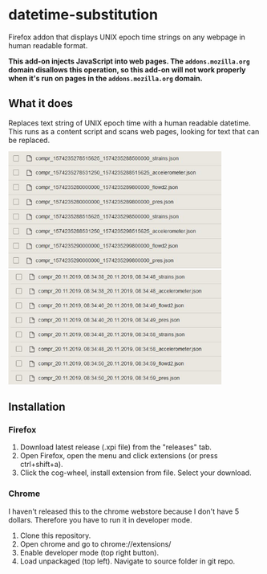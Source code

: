 # datetime-substitution
Firefox addon that displays UNIX epoch time strings on any webpage in human readable format.

**This add-on injects JavaScript into web pages. The `addons.mozilla.org` domain disallows this operation, so this add-on will not work properly when it's run on pages in the `addons.mozilla.org` domain.**

## What it does

Replaces text string of UNIX epoch time with a human readable datetime. This runs as a content script and scans web pages, looking for text that can be replaced.

<img src="media/before.jpg" width="425"/> <img src="media/after.JPG" width="425"/> 

## Installation

### Firefox
1. Download latest release (.xpi file) from the "releases" tab. 
2. Open Firefox, open the menu and click extensions (or press ctrl+shift+a).
3. Click the cog-wheel, install extension from file. Select your download.

### Chrome
I haven't released this to the chrome webstore because I don't have 5 dollars. Therefore you have to run it in developer mode.
1. Clone this repository.
2. Open chrome and go to chrome://extensions/ 
3. Enable developer mode (top right button).
4. Load unpackaged (top left). Navigate to source folder in git repo.
